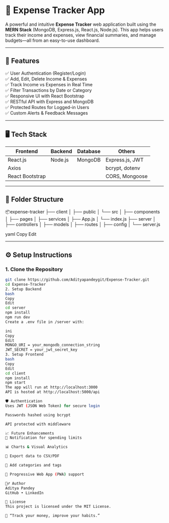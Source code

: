 # 💸 Expense Tracker App

A powerful and intuitive **Expense Tracker** web application built using the **MERN Stack** (MongoDB, Express.js, React.js, Node.js). This app helps users track their income and expenses, view financial summaries, and manage budgets—all from an easy-to-use dashboard.

---

## 🚀 Features

✅ User Authentication (Register/Login)  
✅ Add, Edit, Delete Income & Expenses  
✅ Track Income vs Expenses in Real Time  
✅ Filter Transactions by Date or Category  
✅ Responsive UI with React Bootstrap  
✅ RESTful API with Express and MongoDB  
✅ Protected Routes for Logged-in Users  
✅ Custom Alerts & Feedback Messages

---

## 🖥️ Tech Stack

| Frontend | Backend  | Database | Others           |
|----------|----------|----------|------------------|
| React.js | Node.js  | MongoDB  | Express.js, JWT  |
| Axios    |          |          | bcrypt, dotenv   |
| React Bootstrap |    |          | CORS, Mongoose   |

---


## 🧩 Folder Structure
📦expense-tracker
├── client
│ ├── public
│ └── src
│ ├── components
│ ├── pages
│ ├── services
│ ├── App.js
│ └── index.js
├── server
│ ├── controllers
│ ├── models
│ ├── routes
│ ├── config
│ └── server.js

yaml
Copy
Edit

---

## ⚙️ Setup Instructions

### 1. Clone the Repository

```bash
git clone https://github.com/Adityapandeygit/Expense-Tracker.git
cd Expense-Tracker
2. Setup Backend
bash
Copy
Edit
cd server
npm install
npm run dev
Create a .env file in /server with:

ini
Copy
Edit
MONGO_URI = your_mongodb_connection_string
JWT_SECRET = your_jwt_secret_key
3. Setup Frontend
bash
Copy
Edit
cd client
npm install
npm start
The app will run at http://localhost:3000
API is hosted at http://localhost:5000/api

🛡️ Authentication
Uses JWT (JSON Web Token) for secure login

Passwords hashed using bcrypt

API protected with middleware

📈 Future Enhancements
🔔 Notification for spending limits

📊 Charts & Visual Analytics

📁 Export data to CSV/PDF

💬 Add categories and tags

📱 Progressive Web App (PWA) support

🙋‍♂️ Author
Aditya Pandey
GitHub • LinkedIn

📄 License
This project is licensed under the MIT License.

🎯 “Track your money, improve your habits.”

